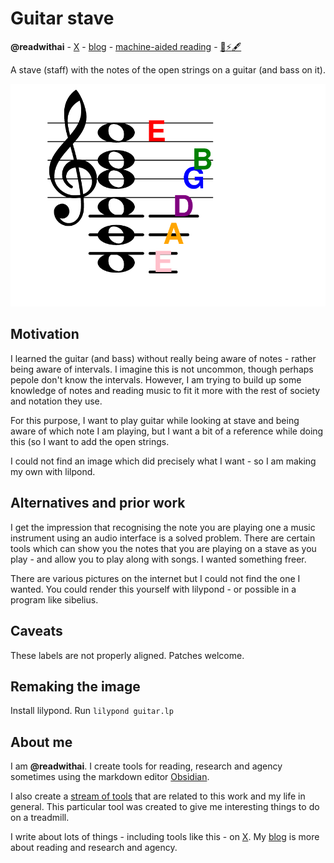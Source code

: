 # Guitar stave
**@readwithai** - [X](https://x.com/readwithai) - [blog](https://readwithai.substack.com/) - [machine-aided reading](https://www.reddit.com/r/machineAidedReading/) - [📖](https://readwithai.substack.com/p/what-is-reading-broadly-defined
)[⚡️](https://readwithai.substack.com/s/technical-miscellany)[🖋️](https://readwithai.substack.com/p/note-taking-with-obsidian-much-of)

A stave (staff) with the notes of the open strings on a guitar (and bass on it).

<a href="guitar.pdf"><img src="guitar.png" alt="Picture of a open notes on a gutar on a stave"> </img></a>

## Motivation
I learned the guitar (and bass) without really being aware of notes - rather being aware of intervals. I imagine this is not uncommon, though perhaps pepole don't know the intervals. However, I am trying to build up some knowledge of notes and reading music to fit it more with the rest of society and notation they use.

For this purpose, I want to play guitar while looking at stave and being aware of which note I am playing, but I want a bit of a reference while doing this (so I want to add the open strings.

I could not find an image which did precisely what I want - so I am making my own with lilpond.

## Alternatives and prior work
I get the impression that recognising the note you are playing one a music instrument using an audio interface is a solved problem. There are certain tools which can show you the notes that you are playing on a stave as you play - and allow you to play along with songs. I wanted something freer.

There are various pictures on the internet but I could not find the one I wanted.
You could render this yourself with lilypond - or possible in a program like sibelius.

## Caveats
These labels are not properly aligned. Patches welcome.


## Remaking the image
Install lilypond. Run `lilypond guitar.lp`


## About me
I am **@readwithai**. I create tools for reading, research and agency sometimes using the markdown editor [Obsidian](https://readwithai.substack.com/p/what-exactly-is-obsidian).

I also create a [stream of tools](https://readwithai.substack.com/p/my-productivity-tools) that are related to this work and my life in general. This particular tool was created to give me interesting things to do on a treadmill.

I write about lots of things - including tools like this - on [X](https://x.com/readwithai).
My [blog](https://readwithai.substack.com/) is more about reading and research and agency.
